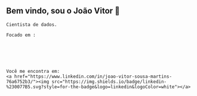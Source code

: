 ## Bem vindo, sou o João Vitor 👋
    Cientista de dados.

    Focado em :






    Você me encontra em:
    <a href="https://www.linkedin.com/in/joao-vitor-sousa-martins-76a6752b3/"><img src="https://img.shields.io/badge/linkedin-%230077B5.svg?style=for-the-badge&logo=linkedin&logoColor=white"></a>
